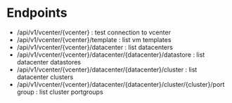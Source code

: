 # Endpoints
* /api/v1/vcenter/{vcenter} : test connection to vcenter
* /api/v1/vcenter/{vcenter}/template : list vm templates
* /api/v1/vcenter/{vcenter}/datacenter : list datacenters
* /api/v1/vcenter/{vcenter}/datacenter/{datacenter}/datastore : list datacenter datastores
* /api/v1/vcenter/{vcenter}/datacenter/{datacenter}/cluster : list datacenter clusters
* /api/v1/vcenter/{vcenter}/datacenter/{datacenter}/cluster/{cluster}/portgroup : list cluster portgroups
